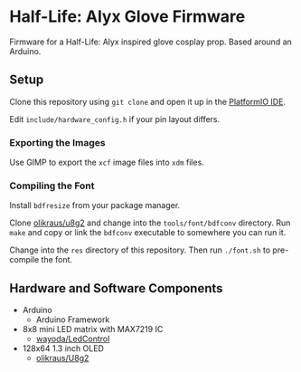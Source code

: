 # Half-Life: Alyx Glove Firmware
Firmware for a Half-Life: Alyx inspired glove cosplay prop. Based around an Arduino.

## Setup

Clone this repository using `git clone` and open it up in the [PlatformIO IDE](https://platformio.org/).

Edit `include/hardware_config.h` if your pin layout differs.

### Exporting the Images

Use GIMP to export the `xcf` image files into `xdm` files.

### Compiling the Font

Install `bdfresize` from your package manager.

Clone [olikraus/u8g2](https://github.com/olikraus/u8g2) and change into the `tools/font/bdfconv` directory. Run `make` and copy or link the `bdfconv` executable to somewhere you can run it.

Change into the `res` directory of this repository. Then run `./font.sh` to pre-compile the font.

## Hardware and Software Components

 - Arduino
   - Arduino Framework
 - 8x8 mini LED matrix with MAX7219 IC
   - [wayoda/LedControl](https://platformio.org/lib/show/914/LedControl)
 - 128x64 1.3 inch OLED
   - [olikraus/U8g2](https://platformio.org/lib/show/942/U8g2)